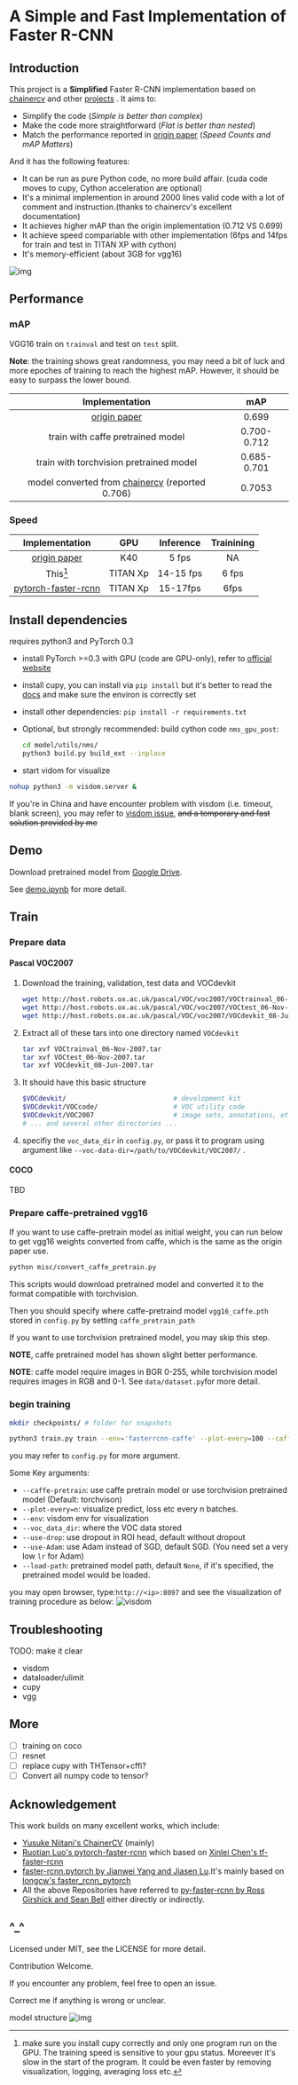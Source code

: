 # A Simple and Fast Implementation of Faster R-CNN

##  Introduction

This project is a **Simplified** Faster R-CNN implementation based on [chainercv](https://github.com/chainer/chainercv) and other [projects](#acknowledgement) . It aims to:

- Simplify the code (*Simple is better than complex*)
- Make the code more straightforward (*Flat is better than nested*)
- Match the performance reported in [origin paper](https://arxiv.org/abs/1506.01497) (*Speed Counts and mAP Matters*)

And it has the following features:
- It can be run as pure Python code, no more build affair. (cuda code moves to cupy, Cython acceleration are optional)
- It's a minimal implemention in around 2000 lines valid code with a lot of comment and instruction.(thanks to chainercv's excellent documentation)
- It achieves higher mAP than the origin implementation (0.712 VS 0.699)
- It achieve speed compariable with other implementation (6fps and 14fps for train and test in TITAN XP with cython)
- It's memory-efficient (about 3GB for vgg16)


![img](http://7zh43r.com1.z0.glb.clouddn.com/del/faster-speed.jpg)



##  Performance

### mAP

VGG16 train on `trainval` and test on `test` split. 

**Note**: the training shows great randomness, you may need a bit of luck and more epoches of training to reach the highest mAP. However, it should be easy to surpass the lower bound. 

|              Implementation              |     mAP     |
| :--------------------------------------: | :---------: |
| [origin paper](https://arxiv.org/abs/1506.01497) |    0.699    |
|    train with caffe pretrained model     | 0.700-0.712 |
| train with torchvision pretrained model  | 0.685-0.701 |
| model converted from [chainercv](https://github.com/chainer/chainercv/tree/master/examples/faster_rcnn) (reported 0.706) |   0.7053    |

### Speed

|              Implementation              |   GPU    | Inference | Trainining |
| :--------------------------------------: | :------: | :-------: | :--------: |
| [origin paper](https://arxiv.org/abs/1506.01497) |   K40    |   5 fps   |     NA     |
|                 This[^1]                 | TITAN Xp |  14-15 fps   |  6 fps   |
| [pytorch-faster-rcnn](https://github.com/ruotianluo/pytorch-faster-rcnn) | TITAN Xp |    15-17fps     |    6fps    |

[^1]: make sure you install cupy correctly and only one program run on the GPU. The training speed is sensitive to your gpu status. Moreever it's slow in the start of the program.
It could be even faster by removing visualization, logging, averaging loss etc.
## Install dependencies

requires python3 and PyTorch 0.3

- install PyTorch >=0.3 with GPU (code are GPU-only), refer to [official website](http://pytorch.org)

- install cupy, you can install via `pip install` but it's better to read the [docs](https://docs-cupy.chainer.org/en/latest/install.html#install-cupy-with-cudnn-and-nccl) and make sure the environ is correctly set

- install other dependencies:  `pip install -r requirements.txt `

- Optional, but strongly recommended: build cython code `nms_gpu_post`: 

  ```Bash
  cd model/utils/nms/
  python3 build.py build_ext --inplace
  ```

- start vidom for visualize

```Bash
nohup python3 -m visdom.server &
```

If you're in China and have encounter problem with visdom (i.e. timeout, blank screen), you may refer to [visdom issue](https://github.com/facebookresearch/visdom/issues/111#issuecomment-321743890), ~~and a temporary and fast solution provided by me~~

## Demo

Download pretrained model from [Google Drive](https://drive.google.com/open?id=1cQ27LIn-Rig4-Uayzy_gH5-cW-NRGVzY).


See [demo.ipynb](https://github.com/chenyuntc/simple-faster-rcnn-pytorch/blob/master/demo.ipynb) for more detail.

## Train

### Prepare data

#### Pascal VOC2007

1. Download the training, validation, test data and VOCdevkit

   ```Bash
   wget http://host.robots.ox.ac.uk/pascal/VOC/voc2007/VOCtrainval_06-Nov-2007.tar
   wget http://host.robots.ox.ac.uk/pascal/VOC/voc2007/VOCtest_06-Nov-2007.tar
   wget http://host.robots.ox.ac.uk/pascal/VOC/voc2007/VOCdevkit_08-Jun-2007.tar
   ```

2. Extract all of these tars into one directory named `VOCdevkit`

   ```Bash
   tar xvf VOCtrainval_06-Nov-2007.tar
   tar xvf VOCtest_06-Nov-2007.tar
   tar xvf VOCdevkit_08-Jun-2007.tar
   ```

3. It should have this basic structure

   ```Bash
   $VOCdevkit/                           # development kit
   $VOCdevkit/VOCcode/                   # VOC utility code
   $VOCdevkit/VOC2007                    # image sets, annotations, etc.
   # ... and several other directories ...
   ```

4.  specifiy the `voc_data_dir` in `config.py`, or pass it to program using argument like `--voc-data-dir=/path/to/VOCdevkit/VOC2007/` .

#### COCO

TBD

### Prepare caffe-pretrained vgg16

If you want to use caffe-pretrain model as initial weight, you can run below to get vgg16 weights converted from caffe, which is the same as the origin paper use.

````Bash
python misc/convert_caffe_pretrain.py
````

This scripts would download pretrained model and converted it to the format compatible with torchvision. 

Then you should specify where caffe-pretraind model `vgg16_caffe.pth` stored in `config.py` by setting `caffe_pretrain_path`

If you want to use torchvision pretrained model, you may skip this step.

**NOTE**, caffe pretrained model has shown slight better performance.

**NOTE**: caffe model require images in BGR 0-255, while torchvision model requires images in RGB and 0-1. See `data/dataset.py`for more detail. 

### begin training

```Bash
mkdir checkpoints/ # folder for snapshots
```

```bash
python3 train.py train --env='fasterrcnn-caffe' --plot-every=100 --caffe-pretrain    
```

you may refer to `config.py` for more argument.

Some Key arguments:

- `--caffe-pretrain`: use caffe pretrain model  or use torchvision pretrained model (Default: torchvison)
- `--plot-every=n`: visualize predict, loss etc every n batches.
- `--env`: visdom env for visualization
- `--voc_data_dir`: where the VOC data stored
- `--use-drop`: use dropout in ROI head, default without dropout
- `--use-Adam`: use Adam instead of SGD, default SGD. (You need set a very low `lr` for Adam)
- `--load-path`: pretrained model path, default `None`, if it's specified, the pretrained model would be loaded.


you may open browser, type:`http://<ip>:8097` and see the visualization of training procedure as below:
![visdom](http://7zh43r.com2.z0.glb.clouddn.com/del/visdom-fasterrcnn.png) 
## Troubleshooting

TODO: make it clear

- visdom
- dataloader/ulimit
- cupy
- vgg

## More

- [ ] training on coco
- [ ] resnet
- [ ] replace cupy with THTensor+cffi?
- [ ] Convert all numpy code to tensor?

## Acknowledgement
This work builds on many excellent works, which include:

- [Yusuke Niitani's ChainerCV](https://github.com/chainer/chainercv) (mainly)
- [Ruotian Luo's pytorch-faster-rcnn](https://github.com/ruotianluo/pytorch-faster-rcnn) which based on [ Xinlei Chen's tf-faster-rcnn](https://github.com/endernewton/tf-faster-rcnn)
- [faster-rcnn.pytorch by Jianwei Yang and Jiasen Lu](https://github.com/jwyang/faster-rcnn.pytorch).It's mainly based on [longcw's faster_rcnn_pytorch](https://github.com/longcw/faster_rcnn_pytorch)
- All the above Repositories have referred to [py-faster-rcnn by Ross Girshick and Sean Bell](https://github.com/rbgirshick/py-faster-rcnn)  either directly or indirectly. 

## ^_^
Licensed under MIT, see the LICENSE for more detail.

Contribution Welcome.

If you encounter any problem, feel free to open an issue.

Correct me if anything is wrong or unclear.

model structure
![img](http://7zh43r.com2.z0.glb.clouddn.com/del/faster-rcnn-model.svg)

